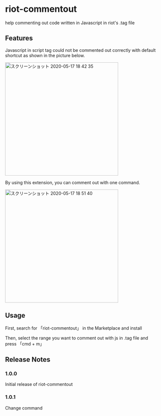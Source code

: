 # riot-commentout

help commenting out code written in Javascript in riot's .tag file

## Features

Javascript in script tag could not be commented out correctly with default shortcut as shown in the picture below.

<img width="367" alt="スクリーンショット 2020-05-17 18 42 35" src="https://user-images.githubusercontent.com/50798936/82141073-5d751480-986e-11ea-9063-d064dec7845e.png">

By using this extension, you can comment out with one command.

<img width="367" alt="スクリーンショット 2020-05-17 18 51 40" src="https://user-images.githubusercontent.com/50798936/82141243-7af6ae00-986f-11ea-9d7f-f707fd5e3384.png">

## Usage

First, search for 「riot-commentout」 in the Marketplace and install

Then, select the range you want to comment out with js in .tag file and press 「cmd + m」


## Release Notes

### 1.0.0

Initial release of riot-commentout

### 1.0.1

Change command
